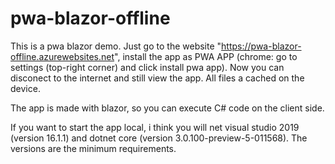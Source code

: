 # pwa-blazor-offline
This is a pwa blazor demo. Just go to the website "https://pwa-blazor-offline.azurewebsites.net", install the app as PWA APP (chrome: go to settings (top-right corner) and click install pwa app). Now you can disconect to the internet and still view the app. All files a cached on the device.

The app is made with blazor, so you can execute C# code on the client side.

If you want to start the app local, i think you will net visual studio 2019 (version 16.1.1) and dotnet core (version 3.0.100-preview-5-011568). The versions are the minimum requirements.
